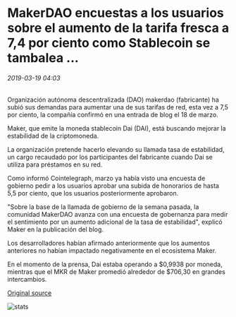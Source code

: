 # MakerDAO encuestas a los usuarios sobre el aumento de la tarifa fresca a 7,4 por ciento como Stablecoin se tambalea ...

###### 2019-03-19 04:03

Organización autónoma descentralizada (DAO) makerdao (fabricante) ha subió sus demandas para aumentar una de sus tarifas de red, esta vez a 7,5 por ciento, la compañía confirmó en una entrada de blog el 18 de marzo.

Maker, que emite la moneda stablecoin Dai (DAI), está buscando mejorar la estabilidad de la criptomoneda.

La organización pretende hacerlo elevando su llamada tasa de estabilidad, un cargo recaudado por los participantes del fabricante cuando Dai se utiliza para préstamos en su red.

Como informó Cointelegraph, marzo ya había visto una encuesta de gobierno pedir a los usuarios aprobar una subida de honorarios de hasta 5,5 por ciento, que los usuarios posteriormente aprobaron.

"Sobre la base de la llamada de gobierno de la semana pasada, la comunidad MakerDAO avanza con una encuesta de gobernanza para medir el sentimiento por un aumento adicional de la tasa de estabilidad", explicó Maker en la publicación del blog.

Los desarrolladores habían afirmado anteriormente que los aumentos anteriores no habían impactado negativamente en el ecosistema Maker.

En el momento de la prensa, Dai estaba operando a $0,9938 por moneda, mientras que el MKR de Maker promedió alrededor de $706,30 en grandes intercambios.

[Original source](https://cointelegraph.com/news/makerdao-polls-users-on-fresh-fee-increase-to-74-percent-as-stablecoin-wobbles)

![stats](https://c.statcounter.com/11760860/0/a89fa40b/1/ "stats")